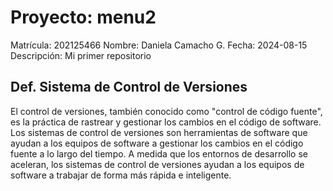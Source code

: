 # Proyecto: menu2
Matrícula: 202125466
Nombre: Daniela Camacho G.
Fecha: 2024-08-15
Descripción: Mi primer repositorio

## Def. Sistema de Control de Versiones
El control de versiones, también conocido como "control de código fuente", es la práctica de rastrear y gestionar los cambios en el código de software. Los sistemas de control de versiones son herramientas de software que ayudan a los equipos de software a gestionar los cambios en el código fuente a lo largo del tiempo. A medida que los entornos de desarrollo se aceleran, los sistemas de control de versiones ayudan a los equipos de software a trabajar de forma más rápida e inteligente.